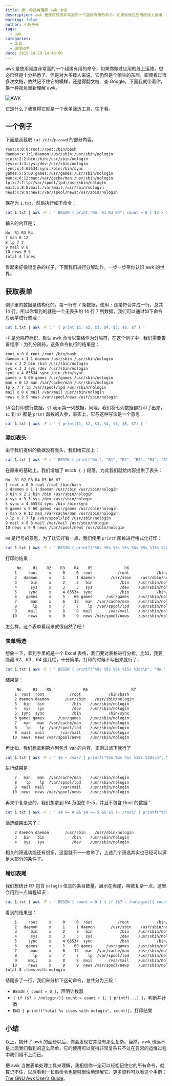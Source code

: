 ```yaml
---
title: 换一种视角理解 awk 命令
description: awk 是使用频度非常高的一个超级有用的命令，如果你做过应用的线上运维，想必已经是十分熟悉了，但是对大多数人来说，它仍然是个陌生的东西，即便看过很多次文档，依然记不住它的模样，还是得翻文档、查 Google。下面我就带着你，换一种视角重新理解下 awk。
warning: false
author: 小胡子哥
tags:
  - awk
categories:
  - 工具
  - 运维技术
date: 2019-10-29 14:49:00
---
```


awk 是使用频度非常高的一个超级有用的命令，如果你做过应用的线上运维，想必已经是十分熟悉了，但是对大多数人来说，它仍然是个陌生的东西，即便看过很多次文档，依然记不住它的模样，还是得翻文档、查 Google。下面我就带着你，换一种视角重新理解 awk。

![AWK](/blogimgs/2019/10/29/awk.jpg)

它是什么？我觉得它就是一个表单筛选工具，往下看。

## 一个例子

下面是我截取 `cat /etc/passwd` 的部分内容，

```txt
root:x:0:0:root:/root:/bin/bash
daemon:x:1:1:daemon:/usr/sbin:/usr/sbin/nologin
bin:x:2:2:bin:/bin:/usr/sbin/nologin
sys:x:3:3:sys:/dev:/usr/sbin/nologin
sync:x:4:65534:sync:/bin:/bin/sync
games:x:5:60:games:/usr/games:/usr/sbin/nologin
man:x:6:12:man:/var/cache/man:/usr/sbin/nologin
lp:x:7:7:lp:/var/spool/lpd:/usr/sbin/nologin
mail:x:8:8:mail:/var/mail:/usr/sbin/nologin
news:x:9:9:news:/var/spool/news:/usr/sbin/nologin
```

保存为 `1.txt`，然后执行如下命令：

```bash
cat 1.txt | awk -F : ' BEGIN { print "No. R1 R3 R4"; count = 0 } $3 > 5 && $3 < 50 && $1 !~ /root/ { count += 1; print NR, $1, $3, $4} END { print "total " count " lines" } '
```

输入的内容是：

```txt
No. R1 R3 R4
7 man 6 12
8 lp 7 7
9 mail 8 8
10 news 9 9
total 4 lines
```

看起来好像很复杂的样子，下面我们进行分解动作，一步一步带你认识 awk 的世界。

## 获取表单

例子里的数据是结构化的，每一行有 7 条数据，使用 `:` 连接符合并成一行，总共 14 行，所以你看到的就是一个无表头的 14 行 7 列数据，我们可以通过如下命令对表单进行整理：

```bash
cat 1.txt | awk -F : ' { print $1, $2, $3, $4, $5, $6, $7 } '
```

`-F` 是分隔符标识，默认 awk 命令以空格作为分隔符，在这个例子中，我们需要告诉程序 `:` 为列分隔符。这条命令执行的结果是：

```txt
root x 0 0 root /root /bin/bash
daemon x 1 1 daemon /usr/sbin /usr/sbin/nologin
bin x 2 2 bin /bin /usr/sbin/nologin
sys x 3 3 sys /dev /usr/sbin/nologin
sync x 4 65534 sync /bin /bin/sync
games x 5 60 games /usr/games /usr/sbin/nologin
man x 6 12 man /var/cache/man /usr/sbin/nologin
lp x 7 7 lp /var/spool/lpd /usr/sbin/nologin
mail x 8 8 mail /var/mail /usr/sbin/nologin
news x 9 9 news /var/spool/news /usr/sbin/nologin
```

`$0` 会打印整行数据，`$1` 表示第一列数据，同理，我们将七列数据都打印了出来，`$1` 到 `$7` 都是 `print` 函数的入参，事实上，它与这种写法是一个意思：

```bash
cat 1.txt | awk -F : ' { print($1, $2, $3, $4, $5, $6, $7) } '
```

### 添加表头

由于我们提供的数据没有表头，我们给它加上：

```bash
cat 1.txt | awk -F : ' BEGIN { print("No.", "R1", "R2", "R3", "R4", "R5", "R6", "R7") } { print(NR, $1, $2, $3, $4, $5, $6, $7) } '
```

在原来的基础上，我们增加了 `BEGIN { }` 段落，为此我们就给内容提供了表头：

```txt
No. R1 R2 R3 R4 R5 R6 R7
1 root x 0 0 root /root /bin/bash
2 daemon x 1 1 daemon /usr/sbin /usr/sbin/nologin
3 bin x 2 2 bin /bin /usr/sbin/nologin
4 sys x 3 3 sys /dev /usr/sbin/nologin
5 sync x 4 65534 sync /bin /bin/sync
6 games x 5 60 games /usr/games /usr/sbin/nologin
7 man x 6 12 man /var/cache/man /usr/sbin/nologin
8 lp x 7 7 lp /var/spool/lpd /usr/sbin/nologin
9 mail x 8 8 mail /var/mail /usr/sbin/nologin
10 news x 9 9 news /var/spool/news /usr/sbin/nologin
```

`NR` 是行号的意思，为了让它好看一点，我们使用 `printf` 函数进行格式化打印：

```bash
cat 1.txt | awk -F : ' BEGIN { printf("%8s %5s %5s %5s %5s %5s %15s %20s\n", "No.", "R1", "R2", "R3", "R4", "R5", "R6", "R7") } { printf("%5s %8s %5s %5s %5s %5s %15s %20s\n", NR, $1, $2, $3, $4, $5, $6, $7) } '
```

打印的结果：

```txt
     No.    R1    R2    R3    R4    R5              R6                   R7
    1     root     x     0     0  root           /root            /bin/bash
    2   daemon     x     1     1 daemon       /usr/sbin    /usr/sbin/nologin
    3      bin     x     2     2   bin            /bin    /usr/sbin/nologin
    4      sys     x     3     3   sys            /dev    /usr/sbin/nologin
    5     sync     x     4 65534  sync            /bin            /bin/sync
    6    games     x     5    60 games      /usr/games    /usr/sbin/nologin
    7      man     x     6    12   man  /var/cache/man    /usr/sbin/nologin
    8       lp     x     7     7    lp  /var/spool/lpd    /usr/sbin/nologin
    9     mail     x     8     8  mail       /var/mail    /usr/sbin/nologin
   10     news     x     9     9  news /var/spool/news    /usr/sbin/nologin
```

怎么样，这个表单看起来就很自然了吧！

### 表单筛选

想象一下，拿到手里的是一个 Excel 表格，我们要对表格进行分析，比如，我要隐藏 R2、R3、R4 这几栏，十分简单，打印的时候不写出来就行了，

```bash
cat 1.txt | awk -F : ' BEGIN { printf("%8s %5s %5s %15s %20s\n", "No.", "R1", "R5", "R6", "R7") } { printf("%5s %5s %5s %15s %20s\n", NR, $1, $5, $6, $7) } '
```

结果是：

```txt
     No.    R1    R5              R6                   R7
    1  root  root           /root            /bin/bash
    2 daemon daemon       /usr/sbin    /usr/sbin/nologin
    3   bin   bin            /bin    /usr/sbin/nologin
    4   sys   sys            /dev    /usr/sbin/nologin
    5  sync  sync            /bin            /bin/sync
    6 games games      /usr/games    /usr/sbin/nologin
    7   man   man  /var/cache/man    /usr/sbin/nologin
    8    lp    lp  /var/spool/lpd    /usr/sbin/nologin
    9  mail  mail       /var/mail    /usr/sbin/nologin
   10  news  news /var/spool/news    /usr/sbin/nologin
```

再比如，我们想拿到第六列包含 var 的内容，正则过滤下就行了


```bash
cat 1.txt | awk -F : ' $6 ~ /var/ { printf("%5s %5s %5s %15s %20s\n", NR, $1, $5, $6, $7) } '
```

执行结果是：

```bash
    7   man   man  /var/cache/man    /usr/sbin/nologin
    8    lp    lp  /var/spool/lpd    /usr/sbin/nologin
    9  mail  mail       /var/mail    /usr/sbin/nologin
   10  news  news /var/spool/news    /usr/sbin/nologin
```

再来个复杂点的，我们想拿到 R4 范围在 0~5，并且不包含 Root 的数据：

```bash
cat 1.txt | awk -F : ' $4 >= 0 && $4 <= 5 && $1 !~ /root/ { printf("%5s %5s %5s %15s %20s\n", NR, $1, $5, $6, $7) } '
```

筛选结果出来了：

```bash
    2 daemon daemon       /usr/sbin    /usr/sbin/nologin
    3   bin   bin            /bin    /usr/sbin/nologin
    4   sys   sys            /dev    /usr/sbin/nologin
```

相关的筛选功能还有很多，这里就不一一枚举了，上述几个筛选其实也已经可以满足大部分的条件了。

### 增加表尾

我们想统计 R7 包含 `nologin` 信息的条目数量，展示在表尾，稍微复杂一点，这里会用到一点编程知识：

```bash
cat 1.txt | awk -F : ' BEGIN { count = 0 } { if ($7 ~ /nologin/){ count = count + 1; } printf("%5s %8s %5s %5s %5s %5s %15s %20s\n", NR, $1, $2, $3, $4, $5, $6, $7) } END { printf("total %s items with nologin", count)}'
```

看到的结果是：

```txt
    1     root     x     0     0  root           /root            /bin/bash
    2   daemon     x     1     1 daemon       /usr/sbin    /usr/sbin/nologin
    3      bin     x     2     2   bin            /bin    /usr/sbin/nologin
    4      sys     x     3     3   sys            /dev    /usr/sbin/nologin
    5     sync     x     4 65534  sync            /bin            /bin/sync
    6    games     x     5    60 games      /usr/games    /usr/sbin/nologin
    7      man     x     6    12   man  /var/cache/man    /usr/sbin/nologin
    8       lp     x     7     7    lp  /var/spool/lpd    /usr/sbin/nologin
    9     mail     x     8     8  mail       /var/mail    /usr/sbin/nologin
   10     news     x     9     9  news /var/spool/news    /usr/sbin/nologin
total 8 items with nologin
```

结尾多了一行，我们来分析下这句命令，总共分为三段：

- `BEGIN { count = 0 }`，声明计数器
- `{ if ($7 ~ /nologin/){ count = count + 1; } printf(...) }`，判断并计数
- `END { printf("total %s items with nologin", count)}`，打印结果

## 小结

以上，揭开了 awk 的面纱以后，你会发现它并没有那么复杂。当然，awk 也远不是上面我们看到的这么简单，它的使用可以变得非常复杂只不过在日常的运维过程中我们用不上而已。

把 awk 当做表单处理工具来理解，我相信你一定可以轻松记住它的所有命令，就算记不住，以后看到一长串命令也能够很快地理解它。更多资料可以看这个手册：[The GNU Awk User’s Guide](http://www.gnu.org/software/gawk/manual/gawk.html)。
